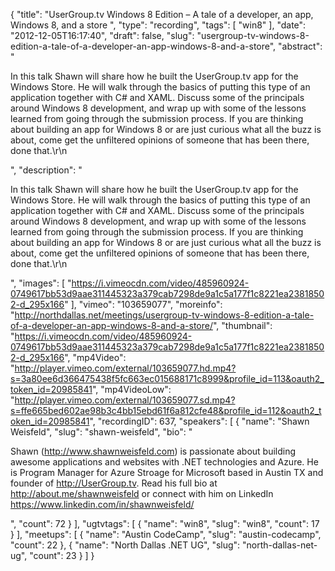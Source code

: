 {
  "title": "UserGroup.tv Windows 8 Edition – A tale of a developer, an app, Windows 8, and a store ",
  "type": "recording",
  "tags": [
    "win8"
  ],
  "date": "2012-12-05T16:17:40",
  "draft": false,
  "slug": "usergroup-tv-windows-8-edition-a-tale-of-a-developer-an-app-windows-8-and-a-store",
  "abstract": "<p>In this talk Shawn will share how he built the UserGroup.tv app for the Windows Store. He will walk through the basics of putting this type of an application together with C# and XAML. Discuss some of the principals around Windows 8 development, and wrap up with some of the lessons learned from going through the submission process. If you are thinking about building an app for Windows 8 or are just curious what all the buzz is about, come get the unfiltered opinions of someone that has been there, done that.\r\n</p>",
  "description": "<p>In this talk Shawn will share how he built the UserGroup.tv app for the Windows Store. He will walk through the basics of putting this type of an application together with C# and XAML. Discuss some of the principals around Windows 8 development, and wrap up with some of the lessons learned from going through the submission process. If you are thinking about building an app for Windows 8 or are just curious what all the buzz is about, come get the unfiltered opinions of someone that has been there, done that.\r\n</p>",
  "images": [
    "https://i.vimeocdn.com/video/485960924-0749617bb53d9aae311445323a379cab7298de9a1c5a177f1c8221ea23818502-d_295x166"
  ],
  "vimeo": "103659077",
  "moreinfo": "http://northdallas.net/meetings/usergroup-tv-windows-8-edition-a-tale-of-a-developer-an-app-windows-8-and-a-store/",
  "thumbnail": "https://i.vimeocdn.com/video/485960924-0749617bb53d9aae311445323a379cab7298de9a1c5a177f1c8221ea23818502-d_295x166",
  "mp4Video": "http://player.vimeo.com/external/103659077.hd.mp4?s=3a80ee6d366475438f5fc663ec015688171c8999&profile_id=113&oauth2_token_id=20985841",
  "mp4VideoLow": "http://player.vimeo.com/external/103659077.sd.mp4?s=ffe665bed602ae98b3c4bb15ebd61f6a812cfe48&profile_id=112&oauth2_token_id=20985841",
  "recordingID": 637,
  "speakers": [
    {
      "name": "Shawn Weisfeld",
      "slug": "shawn-weisfeld",
      "bio": "<p>Shawn (http://www.shawnweisfeld.com) is passionate about building awesome applications and websites with .NET technologies and Azure. He is Program Manager for Azure Stroage for Microsoft based in Austin TX and founder of http://UserGroup.tv. Read his full bio at http://about.me/shawnweisfeld or connect with him on LinkedIn https://www.linkedin.com/in/shawnweisfeld/</p>",
      "count": 72
    }
  ],
  "ugtvtags": [
    {
      "name": "win8",
      "slug": "win8",
      "count": 17
    }
  ],
  "meetups": [
    {
      "name": "Austin CodeCamp",
      "slug": "austin-codecamp",
      "count": 22
    },
    {
      "name": "North Dallas .NET UG",
      "slug": "north-dallas-net-ug",
      "count": 23
    }
  ]
}